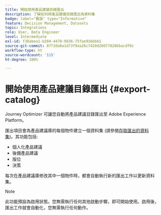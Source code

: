 ```yaml
---
title: 開始使用產品建議目錄匯出
description: 了解如何將產品建議目錄匯出為資料集
badge: label="舊版" type="Informative"
feature: Decision Management, Datasets
topic: Integrations
role: User, Data Engineer
level: Intermediate
exl-id: f30abea1-b204-4470-9836-75fae916bbb1
source-git-commit: 87f3da0a1d73f9aa26c7420d260778286bacdf0c
workflow-type: ht
source-wordcount: '115'
ht-degree: 100%

---
```


# 開始使用產品建議目錄匯出 {#export-catalog}

Journey Optimizer 可讓您自動將產品建議目錄匯出至 Adobe Experience Platform。

匯出項目會為產品建議庫的每個物件建立一個資料集 (請參閱[存取匯出的資料集](../export-catalog/access-dataset.md))。其功能包括:

* 個人化產品建議
* 後備產品建議
* 版位
* 決策

每次在產品建議庫修改其中一個物件時，都會自動執行新的匯出工作以更新資料集。

>[!NOTE]
>
>此功能預設為啟用狀態。您無需執行任何其他啟動步驟，即可開始使用。啟用後，匯出工作就會自動化，您無需執行任何動作。

<!--
>[!NOTE]
>
>This feature is not enabled by default. If you want to use it, reach out to your Adobe contact to have it activated for your catalog. Once it is enabled, export jobs will be automated and will require no action from your side.
-->
